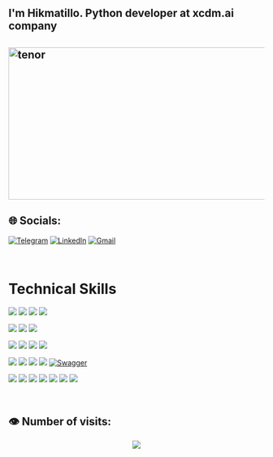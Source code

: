 




 <h2>I'm Hikmatillo. Python developer at xcdm.ai company<br><h2/>


<img src="https://github.com/user-attachments/assets/ea9d69d8-9750-4b7f-9ccd-418666d94195" width="700" height="300" alt="tenor">


## 🌐 Socials:

[![Telegram](https://img.shields.io/badge/Telegram-%231DA1F2.svg?logo=Telegram&logoColor=white)](https://hikmatillodev.t.me/) [![LinkedIn](https://img.shields.io/badge/LinkedIn-%230077B5.svg?logo=linkedin&logoColor=white)](https://linkedin.com/in/hikmatillo-dev)  [![Gmail](https://img.shields.io/badge/email@oktamov.uz-%230077B5.svg?logo=google&logoColor=white)](mailto:hikmatilloxon571@gmail.com)


 </br>
<!-- - 🔶 Learn about my experiences through this. [Resume](https://github.com/oktamov/oktamov/blob/main/oktamov.pdf) -->

# Technical Skills

![](https://img.shields.io/badge/Python-information?color=3670A0&style=flat&logo=python&logoColor=ffdd54)
![](https://img.shields.io/badge/PostgreSQL-informational?style=flat&logo=PostgreSQL&color=336791)
![](https://img.shields.io/badge/MySQL-informational?style=flat&logo=MySQL&color=039BE5&logoColor=white)
![](https://img.shields.io/badge/SQLite-informational?style=flat&logo=SQLite&color=003B57)
</br>

![](https://img.shields.io/badge/HTML5-information?color=%23E34F26&style=flat&logo=html5&logoColor=white)
![](https://img.shields.io/badge/CSS3-information?color=%231572B6&style=flat&logo=css3&logoColor=white)
![](https://img.shields.io/badge/Bootstrap-information?color=%23563D7C&style=flat&logo=bootstrap&logoColor=white)

![](https://img.shields.io/badge/Django-informational?style=flat&logo=django&color=%23092E20)
![](https://img.shields.io/badge/Django-REST-information?style=flat&logo=django&logoColor=white&color=ff1709&labelColor=gray)
![](https://img.shields.io/badge/Redis-informational?style=flat&logo=redis&color=%23DD0031&logoColor=white)
![](https://img.shields.io/badge/Aiogram-%2300CCBB?style=flat&logo=Python&logoColor=white)

![](https://img.shields.io/badge/Git-informational?style=flat&logo=Git&color=%23F05033&logoColor=white)
![](https://img.shields.io/badge/Ci%2FCD-Git-%23F05033?style=flat&logo=Git&logoColor=white)
![](https://img.shields.io/badge/GitHub-informational?style=flat&logo=GitHub&color=181717)
![](https://img.shields.io/badge/Postman-informational?style=flat&logo=postman&color=FF6C37&logoColor=white)
[![Swagger](https://img.shields.io/badge/Swagger-informational?style=flat&logo=Swagger&logoColor=white&color=85EA2D)](https://swagger.io/)

![](https://img.shields.io/badge/Ubuntu-information?color=E95420&style=flat&logo=ubuntu&logoColor=white)
![](https://img.shields.io/badge/Windows-information?color=0078D6&style=flat&logo=windows&logoColor=white)
![](https://img.shields.io/badge/Nginx-information?color=%23009639.svg&style=flat&logo=nginx&logoColor=white)
![](https://img.shields.io/badge/Gunicorn-information?color=%298729&style=flat&logo=gunicorn&logoColor=white)
![](https://img.shields.io/badge/DigitalOcean-information?color=%230167ff&style=flat&logo=digitalOcean&logoColor=white)
![](https://img.shields.io/badge/Docker-information?color=%230db7ed&style=flat&logo=docker&logoColor=white)
![](https://img.shields.io/badge/Docker%20Compose-%231767E5?style=flat&logo=docker&logoColor=white)



</br>


## 👁️ Number of visits:
<p align="center">
   <img src="https://profile-counter.glitch.me/{oktamov}/count.svg"/>
</p>
